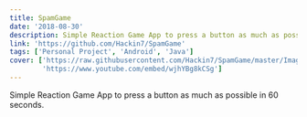 ```yaml
---
title: SpamGame
date: '2018-08-30'
description: Simple Reaction Game App to press a button as much as possible within 60s
link: 'https://github.com/Hackin7/SpamGame'
tags: ['Personal Project', 'Android', 'Java']
cover: ['https://raw.githubusercontent.com/Hackin7/SpamGame/master/Images/FeatureGraphic.svg', 
        'https://www.youtube.com/embed/wjhYBg8kCSg']
---
```


Simple Reaction Game App to press a button as much as possible in 60 seconds.
